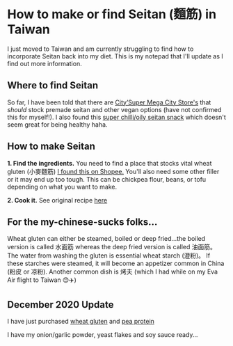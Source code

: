 # How to make or find Seitan (麵筋) in Taiwan

I just moved to Taiwan and am currently struggling to find how to incorporate Seitan back into my diet. This is my notepad that I'll update as I find out more information. 

## Where to find Seitan

So far, I have been told that there are [City’Super Mega City Store's](https://goo.gl/maps/ZVVTAiiookzRCAN59) that *should* stock premade seitan and other vegan options (have not confirmed this for myself!). 
I also found this [super chilli/oily seitan snack](https://shopee.tw/%E7%8F%BE%E8%B2%A8%E7%9F%B3%E7%A3%A8%E5%B0%8F%E9%8E%AE%E7%AD%8B%E7%AD%8B%E6%9C%89%E5%91%B3%E7%83%A4%E9%BA%B5%E7%AD%8B26g-i.132613223.7912369397) which doesn't seem great for being healthy haha.

## How to make Seitan

**1. Find the ingredients.**
You need to find a place that stocks vital wheat gluten (小麥麵筋) [I found this on Shopee.](https://shopee.tw/%E5%B0%8F%E9%BA%A5%E8%9B%8B%E7%99%BD-%E5%B0%8F%E9%BA%A5%E8%9B%8B%E7%99%BD%E7%B2%89-%E9%BA%B5%E7%AD%8B%E7%B2%89-%E5%BC%B7%E7%AD%8B%E7%B2%89-i.3534891.5937708438)
You'll also need some other filler or it may end up too tough. This can be chickpea flour, beans, or tofu depending on what you want to make. 

**2. Cook it.**
See original recipe [here](https://github.com/jeffzwang/recipes/blob/master/seitan.md)



## For the my-chinese-sucks folks...
Wheat gluten can either be steamed, boiled or deep fried...the boiled version is called 水面筋 whereas the deep fried version is called 油面筋。The water from washing the gluten is essential wheat starch (澄粉)。 If these starches were steamed, it will become an appetizer common in China (粉皮 or 凉粉). Another common dish is 烤夫 (which I had while on my Eva Air flight to Taiwan :blush::airplane:) 



## December 2020 Update
I have just purchased [wheat gluten](https://shopee.tw/%E7%8F%BE%E8%B2%A8Myprotein-%E8%B1%8C%E8%B1%86%E5%88%86%E9%9B%A2%E8%9B%8B%E7%99%BD%E7%B2%891kg-i.134251815.3229982793) and [pea protein](https://shopee.tw/%E8%8B%B1%E5%9C%8BMyprotein-%E6%A4%8D%E7%89%A9%E6%80%A7-%E8%B1%8C%E8%B1%86-%E5%A4%A7%E8%B1%86%E5%88%86%E9%9B%A2%E5%BC%8F%E8%9B%8B%E7%99%BD-Pea-Soy-Protein-1%E5%85%AC%E6%96%A4-2.5%E5%85%AC%E6%96%A4-1Kg-i.24430315.3516876424)

I have my onion/garlic powder, yeast flakes and soy sauce ready...

